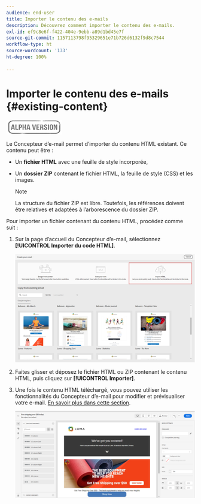 ```yaml
---
audience: end-user
title: Importer le contenu des e-mails
description: Découvrez comment importer le contenu des e-mails.
exl-id: ef9c8e6f-f422-404e-9ebb-a89d1bd45e7f
source-git-commit: 1157113798f95329651e71b726d6132f9d8c7544
workflow-type: ht
source-wordcount: '133'
ht-degree: 100%

---
```


# Importer le contenu des e-mails {#existing-content}

![](../assets/do-not-localize/badge.png)

Le Concepteur d’e-mail permet d’importer du contenu HTML existant. Ce contenu peut être :

* Un **fichier HTML** avec une feuille de style incorporée,
* Un **dossier ZIP** contenant le fichier HTML, la feuille de style (CSS) et les images.

   >[!NOTE]
   >
   >La structure du fichier ZIP est libre. Toutefois, les références doivent être relatives et adaptées à l’arborescence du dossier ZIP.

Pour importer un fichier contenant du contenu HTML, procédez comme suit :

1. Sur la page d’accueil du Concepteur d’e-mail, sélectionnez **[!UICONTROL Importer du code HTML]**.

   ![](assets/import-html_2.png)

1. Faites glisser et déposez le fichier HTML ou ZIP contenant le contenu HTML, puis cliquez sur **[!UICONTROL Importer]**.

1. Une fois le contenu HTML téléchargé, vous pouvez utiliser les fonctionnalités du Concepteur d’e-mail pour modifier et prévisualiser votre e-mail. [En savoir plus dans cette section](create-email-content.md).

   ![](assets/html-imported.png)